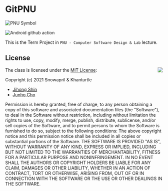 # GitPNU

![PNU Symbol](https://www.pusan.ac.kr/_contents/kor/_Img/07Intro/ui05.jpg)

![Android github action](https://github.com/Snowapril/pnu-software-term/actions/workflows/android-ci.yml/badge.svg?branch=main)

This is the Term Project in `PNU - Computer Software Design & Lab` lecture.

## License
<img align="right" src="http://opensource.org/trademarks/opensource/OSI-Approved-License-100x137.png">

The class is licensed under the [MIT License](http://opensource.org/licenses/MIT):

Copyright (c) 2021 Snowapril & Khanturtle
*   [Jihong Shin](https://github.com/Snowapril)
*   [Junho Cho](https://github.com/khanturtle)

Permission is hereby granted, free of charge, to any person obtaining a copy of this software and associated documentation files (the "Software"), to deal in the Software without restriction, including without limitation the rights to use, copy, modify, merge, publish, distribute, sublicense, and/or sell copies of the Software, and to permit persons to whom the Software is furnished to do so, subject to the following conditions:
The above copyright notice and this permission notice shall be included in all copies or substantial portions of the Software.
THE SOFTWARE IS PROVIDED "AS IS", WITHOUT WARRANTY OF ANY KIND, EXPRESS OR IMPLIED, INCLUDING BUT NOT LIMITED TO THE WARRANTIES OF MERCHANTABILITY, FITNESS FOR A PARTICULAR PURPOSE AND NONINFRINGEMENT. IN NO EVENT SHALL THE AUTHORS OR COPYRIGHT HOLDERS BE LIABLE FOR ANY CLAIM, DAMAGES OR OTHER LIABILITY, WHETHER IN AN ACTION OF CONTRACT, TORT OR OTHERWISE, ARISING FROM, OUT OF OR IN CONNECTION WITH THE SOFTWARE OR THE USE OR OTHER DEALINGS IN THE SOFTWARE.
